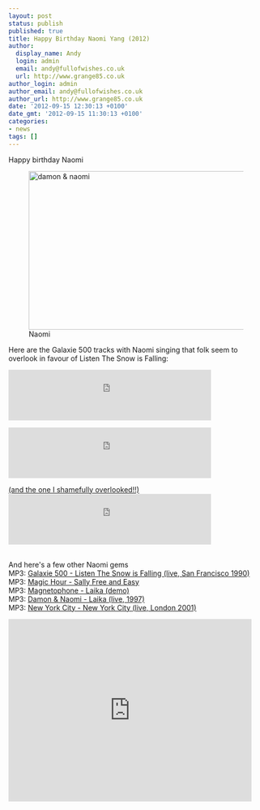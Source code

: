 ```yaml
---
layout: post
status: publish
published: true
title: Happy Birthday Naomi Yang (2012)
author:
  display_name: Andy
  login: admin
  email: andy@fullofwishes.co.uk
  url: http://www.grange85.co.uk
author_login: admin
author_email: andy@fullofwishes.co.uk
author_url: http://www.grange85.co.uk
date: '2012-09-15 12:30:13 +0100'
date_gmt: '2012-09-15 11:30:13 +0100'
categories:
- news
tags: []
---
```

<p>Happy birthday Naomi</p>
<figure class="caption aligncenter"><a href="http://www.flickr.com/photos/lolitanie/3512963314/" title="damon &amp; naomi by lolitanie, on Flickr"><img src="http://farm4.staticflickr.com/3306/3512963314_66718913f8.jpg" width="500" height="313" alt="damon &amp; naomi"></a><figcaption class="caption-text">Naomi</figcaption></figure>
<p>Here are the Galaxie 500 tracks with Naomi singing that folk seem to overlook in favour of Listen The Snow is Falling:<br />
<a id="more"></a><a id="more-3353"></a></p>
<p><iframe width="400" height="100" style="position: relative; display: block; width: 400px; height: 100px;" src="http://bandcamp.com/EmbeddedPlayer/v=2/track=522201101/size=venti/bgcol=FFFFFF/linkcol=4285BB/" allowtransparency="true" frameborder="0"><a href="http://galaxie500.bandcamp.com/track/another-day">Another Day by Galaxie 500</a></iframe></p>
<p><iframe width="400" height="100" style="position: relative; display: block; width: 400px; height: 100px;" src="http://bandcamp.com/EmbeddedPlayer/v=2/track=2114229519/size=venti/bgcol=FFFFFF/linkcol=4285BB/" allowtransparency="true" frameborder="0"><a href="http://galaxie500.bandcamp.com/track/final-day-2">Final Day by Galaxie 500</a></iframe></p>
<p><ins datetime="2012-09-18T12:04:08+00:00">(and the one I shamefully overlooked!!)<br />
<iframe width="400" height="100" style="position: relative; display: block; width: 400px; height: 100px;" src="http://bandcamp.com/EmbeddedPlayer/v=2/track=4106612759/size=venti/bgcol=FFFFFF/linkcol=4285BB/" allowtransparency="true" frameborder="0"><a href="http://galaxie500.bandcamp.com/track/the-other-side">The Other Side by Galaxie 500</a></iframe><br />
</ins></p>
<p>And here's a few other Naomi gems<br />
MP3: <a href="https://www.box.com/s/cbhelunk5fz6albshzzg">Galaxie 500 - Listen The Snow is Falling (live, San Francisco 1990)</a><br />
MP3: <a href="https://www.box.com/s/980bae8a32aba079249c">Magic Hour - Sally Free and Easy</a><br />
MP3: <a href="https://www.box.com/shared/rxrcjkyddb">Magnetophone - Laika (demo)</a><br />
MP3: <a href="https://www.box.com/shared/k7ybnlkkxi">Damon & Naomi - Laika (live, 1997)</a><br />
MP3: <a href="https://www.box.com/s/2tsqsey0o8h94pdd1izu">New York City - New York City (live, London 2001)</a></p>
<iframe width="480" height="360" src="http://www.youtube.com/embed/wyeUwOGPIuo" frameborder="0" allowfullscreen></iframe>
